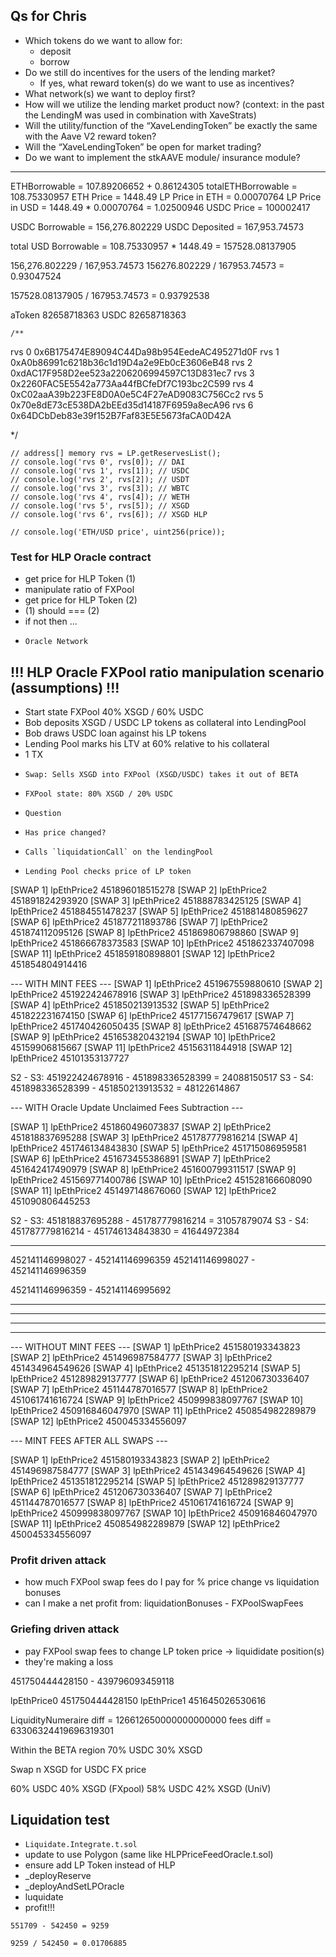 ## Qs for Chris

- Which tokens do we want to allow for:
  - deposit
  - borrow
- Do we still do incentives for the users of the lending market?
  - If yes, what reward token(s) do we want to use as incentives?
- What network(s) we want to deploy first?
- How will we utilize the lending market product now? (context: in the past the LendingM was used in combination with XaveStrats)
- Will the utility/function of the “XaveLendingToken” be exactly the same with the Aave V2 reward token?
- Will the “XaveLendingToken” be open for market trading?
- Do we want to implement the stkAAVE module/ insurance module?

---

ETHBorrowable = 107.89206652 + 0.86124305
totalETHBorrowable = 108.75330957
ETH Price = 1448.49
LP Price in ETH = 0.00070764
LP Price in USD = 1448.49 \* 0.00070764 = 1.02500946
USDC Price = 100002417

USDC Borrowable = 156,276.802229
USDC Deposited = 167,953.74573

total USD Borrowable = 108.75330957 \* 1448.49 = 157528.08137905

156,276.802229 / 167,953.74573
156276.802229 / 167953.74573 = 0.93047524

157528.08137905 / 167953.74573 = 0.93792538

aToken 82658718363
USDC 82658718363

    /**

rvs 0 0x6B175474E89094C44Da98b954EedeAC495271d0F
rvs 1 0xA0b86991c6218b36c1d19D4a2e9Eb0cE3606eB48
rvs 2 0xdAC17F958D2ee523a2206206994597C13D831ec7
rvs 3 0x2260FAC5E5542a773Aa44fBCfeDf7C193bc2C599
rvs 4 0xC02aaA39b223FE8D0A0e5C4F27eAD9083C756Cc2
rvs 5 0x70e8dE73cE538DA2bEEd35d14187F6959a8ecA96
rvs 6 0x64DCbDeb83e39f152B7Faf83E5E5673faCA0D42A

\*/

    // address[] memory rvs = LP.getReservesList();
    // console.log('rvs 0', rvs[0]); // DAI
    // console.log('rvs 1', rvs[1]); // USDC
    // console.log('rvs 2', rvs[2]); // USDT
    // console.log('rvs 3', rvs[3]); // WBTC
    // console.log('rvs 4', rvs[4]); // WETH
    // console.log('rvs 5', rvs[5]); // XSGD
    // console.log('rvs 6', rvs[6]); // XSGD HLP

    // console.log('ETH/USD price', uint256(price));

### Test for HLP Oracle contract

- get price for HLP Token (1)
- manipulate ratio of FXPool
- get price for HLP Token (2)
- (1) should === (2)
- if not then ...
-     Oracle Network

## !!! HLP Oracle FXPool ratio manipulation scenario (assumptions) !!!

- Start state FXPool 40% XSGD / 60% USDC
- Bob deposits XSGD / USDC LP tokens as collateral into LendingPool
- Bob draws USDC loan against his LP tokens
- Lending Pool marks his LTV at 60% relative to his collateral
- 1 TX
-     Swap: Sells XSGD into FXPool (XSGD/USDC) takes it out of BETA
-     FXPool state: 80% XSGD / 20% USDC
-     Question
-     Has price changed?
-     Calls `liquidationCall` on the lendingPool
-     Lending Pool checks price of LP token

[SWAP 1] lpEthPrice2 451896018515278
[SWAP 2] lpEthPrice2 451891824293920
[SWAP 3] lpEthPrice2 451888783425125
[SWAP 4] lpEthPrice2 451884551478237
[SWAP 5] lpEthPrice2 451881480859627
[SWAP 6] lpEthPrice2 451877211893786
[SWAP 7] lpEthPrice2 451874112095126
[SWAP 8] lpEthPrice2 451869806798860
[SWAP 9] lpEthPrice2 451866678373583
[SWAP 10] lpEthPrice2 451862337407098
[SWAP 11] lpEthPrice2 451859180898801
[SWAP 12] lpEthPrice2 451854804914416

--- WITH MINT FEES ---
[SWAP 1] lpEthPrice2 451967559880610
[SWAP 2] lpEthPrice2 451922424678916
[SWAP 3] lpEthPrice2 451898336528399
[SWAP 4] lpEthPrice2 451850213913532
[SWAP 5] lpEthPrice2 451822231674150
[SWAP 6] lpEthPrice2 451771567479617
[SWAP 7] lpEthPrice2 451740426050435
[SWAP 8] lpEthPrice2 451687574648662
[SWAP 9] lpEthPrice2 451653820432194
[SWAP 10] lpEthPrice2 45159906815667
[SWAP 11] lpEthPrice2 45156311844918
[SWAP 12] lpEthPrice2 45101353137727

S2 - S3: 451922424678916 - 451898336528399 = 24088150517
S3 - S4: 451898336528399 - 451850213913532 = 48122614867

--- WITH Oracle Update Unclaimed Fees Subtraction ---

[SWAP 1] lpEthPrice2 451860496073837
[SWAP 2] lpEthPrice2 451818837695288
[SWAP 3] lpEthPrice2 451787779816214
[SWAP 4] lpEthPrice2 451746134843830
[SWAP 5] lpEthPrice2 451715086959581
[SWAP 6] lpEthPrice2 451673455386891
[SWAP 7] lpEthPrice2 451642417490979
[SWAP 8] lpEthPrice2 451600799311517
[SWAP 9] lpEthPrice2 451569771400786
[SWAP 10] lpEthPrice2 451528166608090
[SWAP 11] lpEthPrice2 451497148676060
[SWAP 12] lpEthPrice2 451090806445253

S2 - S3: 451818837695288 - 451787779816214 = 31057879074
S3 - S4: 451787779816214 - 451746134843830 = 41644972384

---

452141146998027 - 452141146996359
452141146998027 - 452141146996359

452141146996359 - 452141146995692

---

---

---

---

--- WITHOUT MINT FEES ---
[SWAP 1] lpEthPrice2 451580193343823
[SWAP 2] lpEthPrice2 451496987584777
[SWAP 3] lpEthPrice2 451434964549626
[SWAP 4] lpEthPrice2 451351812295214
[SWAP 5] lpEthPrice2 451289829137777
[SWAP 6] lpEthPrice2 451206730336407
[SWAP 7] lpEthPrice2 451144787016577
[SWAP 8] lpEthPrice2 451061741616724
[SWAP 9] lpEthPrice2 450999838097767
[SWAP 10] lpEthPrice2 450916846047970
[SWAP 11] lpEthPrice2 450854982289879
[SWAP 12] lpEthPrice2 450045334556097

--- MINT FEES AFTER ALL SWAPS ---

[SWAP 1] lpEthPrice2 451580193343823
[SWAP 2] lpEthPrice2 451496987584777
[SWAP 3] lpEthPrice2 451434964549626
[SWAP 4] lpEthPrice2 451351812295214
[SWAP 5] lpEthPrice2 451289829137777
[SWAP 6] lpEthPrice2 451206730336407
[SWAP 7] lpEthPrice2 451144787016577
[SWAP 8] lpEthPrice2 451061741616724
[SWAP 9] lpEthPrice2 450999838097767
[SWAP 10] lpEthPrice2 450916846047970
[SWAP 11] lpEthPrice2 450854982289879
[SWAP 12] lpEthPrice2 450045334556097

### Profit driven attack

- how much FXPool swap fees do I pay for % price change vs liquidation bonuses
- can I make a net profit from: liquidationBonuses - FXPoolSwapFees

### Griefing driven attack

- pay FXPool swap fees to change LP token price -> liquididate position(s)
- they're making a loss

451750444428150 - 439796093459118

lpEthPrice0 451750444428150
lpEthPrice1 451645026530616

LiquidityNumeraire diff = 126612650000000000000
fees diff = 63306324419696319301

Within the BETA region
70% USDC 30% XSGD

Swap n XSGD for USDC
FX price

60% USDC 40% XSGD (FXpool)
58% USDC 42% XSGD (UniV)

## Liquidation test

- `Liquidate.Integrate.t.sol`
- update to use Polygon (same like HLPPriceFeedOracle.t.sol)
- ensure add LP Token instead of HLP
- \_deployReserve
- \_deployAndSetLPOracle
- luquidate
- profit!!!

```
551709 - 542450 = 9259

9259 / 542450 = 0.01706885
```
